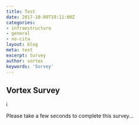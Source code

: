 ```yaml
---
title: Test
date: 2017-10-09T19:11:00Z
categories:
- infraestructura
- general
- no-cita
layout: blog
meta: test 
excerpt: Survey 
author: vortex
keywords: 'Survey'
---
```


## Vortex Survey


<script>(function(t,e,n,o){var s,c,r;t.SMCX=t.SMCX||[],e.getElementById(o)||(s=e.getElementsByTagName(n),c=s[s.length-1],r=e.createElement(n),r.type="text/javascript",r.async=!0,r.id=o,r.src=["https:"===location.protocol?"https://":"http://","widget.surveymonkey.com/collect/website/js/WM5rWikkn8bfOb0Qy_2Fv1_2BGO7qBBVlJultD45bXuuGJHVBzIJAXBuPrLwNIBOVpvY.js"].join(""),c.parentNode.insertBefore(r,c))})(window,document,"script","smcx-sdk");</script>i
Please take a few seconds to complete this survey...
